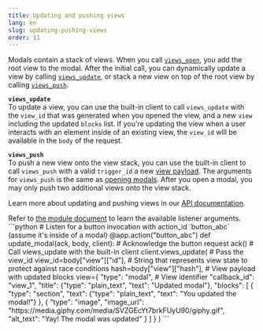 ```yaml
---
title: Updating and pushing views
lang: en
slug: updating-pushing-views
order: 11
---
```


<div class="section-content">

Modals contain a stack of views. When you call <a href="https://api.slack.com/methods/views.open">`views_open`</a>, you add the root view to the modal. After the initial call, you can dynamically update a view by calling <a href="https://api.slack.com/methods/views.update">`views_update`</a>, or stack a new view on top of the root view by calling <a href="https://api.slack.com/methods/views.push">`views_push`</a>.

**`views_update`**<br>
To update a view, you can use the built-in client to call `views_update` with the `view_id` that was generated when you opened the view, and a new `view` including the updated `blocks` list. If you're updating the view when a user interacts with an element inside of an existing view, the `view_id` will be available in the `body` of the request.

**`views_push`**<br>
To push a new view onto the view stack, you can use the built-in client to call `views_push` with a valid `trigger_id` a new <a href="https://api.slack.com/reference/block-kit/views">view payload</a>. The arguments for `views_push` is the same as <a href="#creating-modals">opening modals</a>. After you open a modal, you may only push two additional views onto the view stack.

Learn more about updating and pushing views in our <a href="https://api.slack.com/surfaces/modals/using#modifying">API documentation</a>.

</div>

<div>
<span class="annotation">Refer to <a href="https://slack.dev/bolt-python/api-docs/slack_bolt/kwargs_injection/args.html" target="_blank">the module document</a> to learn the available listener arguments.</span>
```python
# Listen for a button invocation with action_id `button_abc` (assume it's inside of a modal)
@app.action("button_abc")
def update_modal(ack, body, client):
    # Acknowledge the button request
    ack()
    # Call views_update with the built-in client
    client.views_update(
        # Pass the view_id
        view_id=body["view"]["id"],
        # String that represents view state to protect against race conditions
        hash=body["view"]["hash"],
        # View payload with updated blocks
        view={
            "type": "modal",
            # View identifier
            "callback_id": "view_1",
            "title": {"type": "plain_text", "text": "Updated modal"},
            "blocks": [
                {
                    "type": "section",
                    "text": {"type": "plain_text", "text": "You updated the modal!"}
                },
                {
                    "type": "image",
                    "image_url": "https://media.giphy.com/media/SVZGEcYt7brkFUyU90/giphy.gif",
                    "alt_text": "Yay! The modal was updated"
                }
            ]
        }
    )
```
</div>